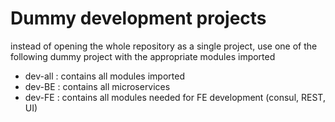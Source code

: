 # Dummy development projects

instead of opening the whole repository as a single project, use one of the following dummy project with 
the appropriate modules imported

- dev-all : contains all modules imported
- dev-BE : contains all microservices
- dev-FE : contains all modules needed for FE development (consul, REST, UI)